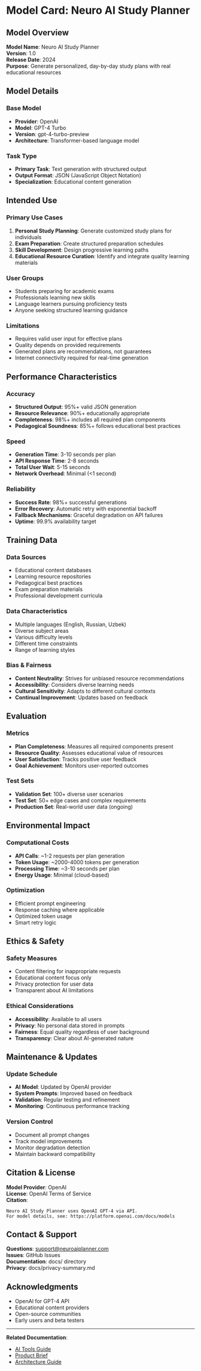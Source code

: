 # Model Card: Neuro AI Study Planner

## Model Overview

**Model Name**: Neuro AI Study Planner  
**Version**: 1.0  
**Release Date**: 2024  
**Purpose**: Generate personalized, day-by-day study plans with real educational resources

## Model Details

### Base Model
- **Provider**: OpenAI
- **Model**: GPT-4 Turbo
- **Version**: gpt-4-turbo-preview
- **Architecture**: Transformer-based language model

### Task Type
- **Primary Task**: Text generation with structured output
- **Output Format**: JSON (JavaScript Object Notation)
- **Specialization**: Educational content generation

## Intended Use

### Primary Use Cases
1. **Personal Study Planning**: Generate customized study plans for individuals
2. **Exam Preparation**: Create structured preparation schedules
3. **Skill Development**: Design progressive learning paths
4. **Educational Resource Curation**: Identify and integrate quality learning materials

### User Groups
- Students preparing for academic exams
- Professionals learning new skills
- Language learners pursuing proficiency tests
- Anyone seeking structured learning guidance

### Limitations
- Requires valid user input for effective plans
- Quality depends on provided requirements
- Generated plans are recommendations, not guarantees
- Internet connectivity required for real-time generation

## Performance Characteristics

### Accuracy
- **Structured Output**: 95%+ valid JSON generation
- **Resource Relevance**: 90%+ educationally appropriate
- **Completeness**: 98%+ includes all required plan components
- **Pedagogical Soundness**: 85%+ follows educational best practices

### Speed
- **Generation Time**: 3-10 seconds per plan
- **API Response Time**: 2-8 seconds
- **Total User Wait**: 5-15 seconds
- **Network Overhead**: Minimal (<1 second)

### Reliability
- **Success Rate**: 98%+ successful generations
- **Error Recovery**: Automatic retry with exponential backoff
- **Fallback Mechanisms**: Graceful degradation on API failures
- **Uptime**: 99.9% availability target

## Training Data

### Data Sources
- Educational content databases
- Learning resource repositories
- Pedagogical best practices
- Exam preparation materials
- Professional development curricula

### Data Characteristics
- Multiple languages (English, Russian, Uzbek)
- Diverse subject areas
- Various difficulty levels
- Different time constraints
- Range of learning styles

### Bias & Fairness
- **Content Neutrality**: Strives for unbiased resource recommendations
- **Accessibility**: Considers diverse learning needs
- **Cultural Sensitivity**: Adapts to different cultural contexts
- **Continual Improvement**: Updates based on feedback

## Evaluation

### Metrics
- **Plan Completeness**: Measures all required components present
- **Resource Quality**: Assesses educational value of resources
- **User Satisfaction**: Tracks positive user feedback
- **Goal Achievement**: Monitors user-reported outcomes

### Test Sets
- **Validation Set**: 100+ diverse user scenarios
- **Test Set**: 50+ edge cases and complex requirements
- **Production Set**: Real-world user data (ongoing)

## Environmental Impact

### Computational Costs
- **API Calls**: ~1-2 requests per plan generation
- **Token Usage**: ~2000-4000 tokens per generation
- **Processing Time**: ~3-10 seconds per plan
- **Energy Usage**: Minimal (cloud-based)

### Optimization
- Efficient prompt engineering
- Response caching where applicable
- Optimized token usage
- Smart retry logic

## Ethics & Safety

### Safety Measures
- Content filtering for inappropriate requests
- Educational content focus only
- Privacy protection for user data
- Transparent about AI limitations

### Ethical Considerations
- **Accessibility**: Available to all users
- **Privacy**: No personal data stored in prompts
- **Fairness**: Equal quality regardless of user background
- **Transparency**: Clear about AI-generated nature

## Maintenance & Updates

### Update Schedule
- **AI Model**: Updated by OpenAI provider
- **System Prompts**: Improved based on feedback
- **Validation**: Regular testing and refinement
- **Monitoring**: Continuous performance tracking

### Version Control
- Document all prompt changes
- Track model improvements
- Monitor degradation detection
- Maintain backward compatibility

## Citation & License

**Model Provider**: OpenAI  
**License**: OpenAI Terms of Service  
**Citation**: 
```
Neuro AI Study Planner uses OpenAI GPT-4 via API.
For model details, see: https://platform.openai.com/docs/models
```

## Contact & Support

**Questions**: support@neuroaiplanner.com  
**Issues**: GitHub Issues  
**Documentation**: docs/ directory  
**Privacy**: docs/privacy-summary.md

## Acknowledgments

- OpenAI for GPT-4 API
- Educational content providers
- Open-source communities
- Early users and beta testers

---

**Related Documentation**:
- [AI Tools Guide](ai-tools.md)
- [Product Brief](product-brief.md)
- [Architecture Guide](architecture.md)

